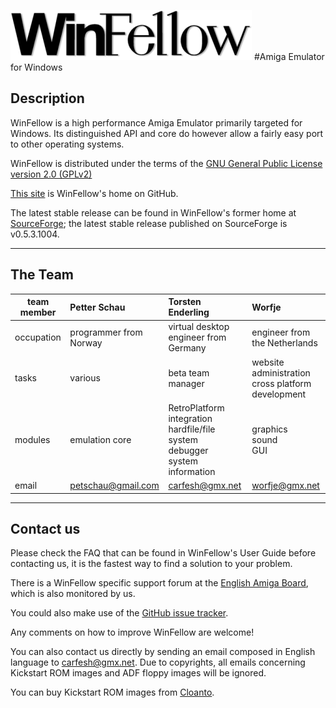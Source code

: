 ![WinFellow](./fellow/Docs/WinFellow/winfellow_logo_large.png) 
#Amiga Emulator for Windows

## Description

WinFellow is a high performance Amiga Emulator primarily targeted for Windows. Its distinguished API and core do however allow a fairly easy port to other operating systems.

WinFellow is distributed under the terms of the [GNU General Public License version 2.0 (GPLv2)](http://www.gnu.org/licenses/old-licenses/gpl-2.0.html)

[This site](https://github.com/petschau/WinFellow) is WinFellow's home on GitHub.

The latest stable release can be found in WinFellow's former home at [SourceForge](https://sourceforge.net/projects/fellow/files/); the latest stable release published on SourceForge is v0.5.3.1004.

----------

## The Team


| team member | Petter Schau           | Torsten Enderling                                                                   | Worfje                                               |
|-------------|:-----------------------|:------------------------------------------------------------------------------------|:-----------------------------------------------------|
| occupation  | programmer from Norway | virtual desktop engineer from Germany                                               | engineer from the Netherlands                        |
| tasks       | various                | beta team manager                                                                   | website administration<br>cross platform development |
| modules     | emulation core         | RetroPlatform integration<br>hardfile/file system<br>debugger<br>system information | graphics<br>sound<br>GUI                             |
| email       | petschau@gmail.com     | carfesh@gmx.net                                                                     | worfje@gmx.net                                       |

----------

## Contact us

Please check the FAQ that can be found in WinFellow's User Guide before contacting us, it is the fastest way to find a solution to your problem.

There is a WinFellow specific support forum at the [English Amiga Board](http://eab.abime.net/forumdisplay.php?forumid=28), which is also monitored by us.

You could also make use of the [GitHub issue tracker](https://github.com/petschau/winfellow/issues).

Any comments on how to improve WinFellow are welcome!

You can also contact us directly by sending an email composed in English language to carfesh@gmx.net. Due to copyrights, all emails concerning Kickstart ROM images and ADF floppy images will be ignored. 

You can buy Kickstart ROM images from [Cloanto](http://www.amigaforever.com).